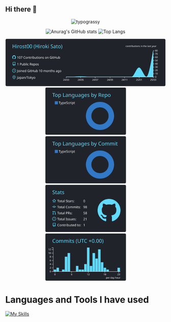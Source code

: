 ## Hi there 👋

<!--
**Hirost00/Hirost00** is a ✨ _special_ ✨ repository because its `README.md` (this file) appears on your GitHub profile.

Here are some ideas to get you started:

- 🔭 I’m currently working on ...
- 🌱 I’m currently learning ...
- 👯 I’m looking to collaborate on ...
- 🤔 I’m looking for help with ...
- 💬 Ask me about ...
- 📫 How to reach me: ...
- 😄 Pronouns: ...
- ⚡ Fun fact: ...
-->

<p align="center"> 
  <img alt="typograssy" height="150px" src="https://typograssy.deno.dev/api?text=Welcome" />
</p>

<p align="center"> 
  <img alt="Anurag's GitHub stats" height="150px" src="https://github-readme-stats.vercel.app/api?username=Hirost00&show_icons=true&theme=react&count_private=true?show_icons=true" />
  <img alt="Top Langs"             height="150px" src="https://github-readme-stats.vercel.app/api/top-langs/?username=Hirost00&theme=react&layout=compact&count_private=true?show_icons=true" />
</p>

<p align="center"> 
  <img alt="profile-details"      height="150px" src="https://raw.githubusercontent.com/Hirost00/Hirost00/main/profile-summary-card-output/react/0-profile-details.svg" />
  <img alt="repos-per-language"   height="150px" src="https://raw.githubusercontent.com/Hirost00/Hirost00/main/profile-summary-card-output/react/1-repos-per-language.svg" />
  <img alt="most-commit-language" height="150px" src="https://raw.githubusercontent.com/Hirost00/Hirost00/main/profile-summary-card-output/react/2-most-commit-language.svg" />
  <img alt="stats"                height="150px" src="https://raw.githubusercontent.com/Hirost00/Hirost00/main/profile-summary-card-output/react/3-stats.svg" />
  <img alt="productive-time"      height="150px" src="https://raw.githubusercontent.com/Hirost00/Hirost00/main/profile-summary-card-output/react/4-productive-time.svg" />
</p>


# Languages ​​and Tools I have used
[![My Skills](https://skillicons.dev/icons?i=js,html,css,anaconda,androidstudio,apple,arduino,astro,aws,bun,c,cmake,dart,discord,bots,django,docker,dynamodb,emacs,fastapi,firebase,gcp,git,github,githubactions,gmail,go,gradle,instagram,java,jquery,kotlin,latex,linux,md,materialui,mysql,nextjs,nginx,nodejs,notion,npm,php,pnpm,postgres,py,r,react,replit,ruby,sqlite,selenium,swift,terraform,twitter,ts,ubuntu,vim,vite,vitest,vscode,yarn,windows )](https://skillicons.dev)
